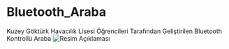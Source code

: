 # Bluetooth_Araba
Kuzey Göktürk Havacılık Lisesi Öğrencileri Tarafından Geliştirilen Bluetooth Kontrollü Araba
![Resim Açıklaması](BlueCae_bb.png)
